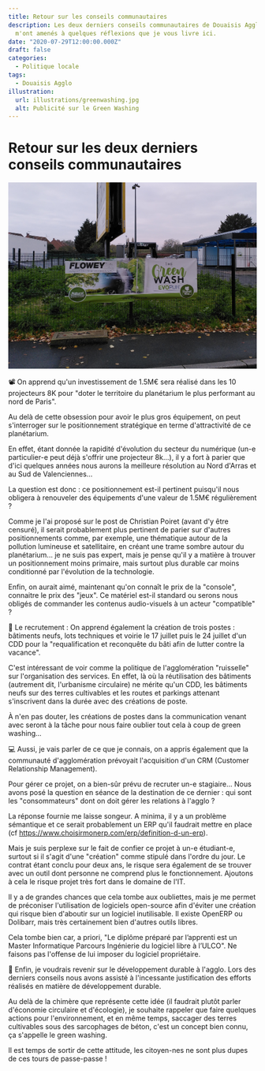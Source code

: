 ```yaml
---
title: Retour sur les conseils communautaires
description: Les deux derniers conseils communautaires de Douaisis Agglo
  m'ont amenés à quelques réflexions que je vous livre ici.
date: "2020-07-29T12:00:00.000Z"
draft: false
categories:
  - Politique locale
tags:
  - Douaisis Agglo
illustration:
  url: illustrations/greenwashing.jpg
  alt: Publicité sur le Green Washing
---
```


# Retour sur les deux derniers conseils communautaires

![Publicité sur le Green Washing](illustrations/greenwashing.jpg)

📽️ On apprend qu'un investissement de 1.5M€ sera réalisé dans les 10 projecteurs 8K pour "doter le territoire du planétarium le plus performant au nord de Paris".

Au delà de cette obsession pour avoir le plus gros équipement, on peut s'interroger sur le positionnement stratégique en terme d'attractivité de ce planétarium.

En effet, étant donnée la rapidité d'évolution du secteur du numérique (un-e particulier-e peut déjà s'offrir une projecteur 8k...), il y a fort à parier que d'ici quelques années nous aurons la meilleure résolution au Nord d'Arras et au Sud de Valenciennes...

La question est donc : ce positionnement est-il pertinent puisqu'il nous obligera à renouveler des équipements d'une valeur de 1.5M€ régulièrement ?

Comme je l'ai proposé sur le post de Christian Poiret (avant d'y être censuré), il serait probablement plus pertinent de parier sur d'autres positionnements comme, par exemple, une thématique autour de la pollution lumineuse et satellitaire, en créant une trame sombre autour du planétarium... je ne suis pas expert, mais je pense qu'il y a matière à trouver un positionnement moins primaire, mais surtout plus durable car moins conditionné par l'évolution de la technologie.

Enfin, on aurait aimé, maintenant qu'on connaît le prix de la "console", connaitre le prix des "jeux". Ce matériel est-il standard ou serons nous obligés de commander les contenus audio-visuels à un acteur "compatible" ?

🙋 Le recrutement : On apprend également la création de trois postes : bâtiments neufs, lots techniques et voirie le 17 juillet puis le 24 juillet d'un CDD pour la "requalification et reconquête du bâti afin de lutter contre la vacance".

C'est intéressant de voir comme la politique de l'agglomération "ruisselle" sur l'organisation des services. En effet, là où la réutilisation des bâtiments (autrement dit, l'urbanisme circulaire) ne mérite qu'un CDD, les bâtiments neufs sur des terres cultivables et les routes et parkings attenant s'inscrivent dans la durée avec des créations de poste.

À n'en pas douter, les créations de postes dans la communication venant avec seront à la tâche pour nous faire oublier tout cela à coup de green washing...

💻 Aussi, je vais parler de ce que je connais, on a appris également que la communauté d'agglomération prévoyait l'acquisition d'un CRM (Customer Relationship Management).

Pour gérer ce projet, on a bien-sûr prévu de recruter un-e stagiaire... Nous avons posé la question en séance de la destination de ce dernier : qui sont les "consommateurs" dont on doit gérer les relations à l'agglo ?

La réponse fournie me laisse songeur. A minima, il y a un problème sémantique et ce serait probablement un ERP qu'il faudrait mettre en place (cf https://www.choisirmonerp.com/erp/definition-d-un-erp).

Mais je suis perplexe sur le fait de confier ce projet à un-e étudiant-e, surtout si il s'agit d'une "création" comme stipulé dans l'ordre du jour. Le contrat étant conclu pour deux ans, le risque sera également de se trouver avec un outil dont personne ne comprend plus le fonctionnement. Ajoutons à cela le risque projet très fort dans le domaine de l'IT.

Il y a de grandes chances que cela tombe aux oubliettes, mais je me permet de préconiser l'utilisation de logiciels open-source afin d'éviter une création qui risque bien d'aboutir sur un logiciel inutilisable. Il existe OpenERP ou Dolibarr, mais très certainement bien d'autres outils libres.

Cela tombe bien car, a priori, "Le diplôme préparé par l’apprenti est un Master Informatique Parcours Ingénierie du logiciel libre à l’ULCO". Ne faisons pas l'offense de lui imposer du logiciel propriétaire.

🌻 Enfin, je voudrais revenir sur le développement durable à l'agglo. Lors des derniers conseils nous avons assisté à l'incessante justification des efforts réalisés en matière de développement durable.

Au delà de la chimère que représente cette idée (il faudrait plutôt parler d'économie circulaire et d'écologie), je souhaite rappeler que faire quelques actions pour l'environnement, et en même temps, saccager des terres cultivables sous des sarcophages de béton, c'est un concept bien connu, ça s'appelle le green washing.

Il est temps de sortir de cette attitude, les citoyen-nes ne sont plus dupes de ces tours de passe-passe !
